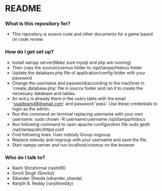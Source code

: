 # README #

### What is this repository for? ###

* This repository is source code and other documents for a game based on code review.

### How do I get set up? ###

* Install xampp server(Make sure mysql and php are running)
* Then copy the source/cosmus folder to /opt/lampp/htdocs folder
* Update the database.php file of application/config folder with your password  
* Change the username and password(according to the machine) in 'create_database.php' file in source folder
  and run it to create the necessary database and tables.
* An entry is already there in the users table with the email 'ssadteam48@gmail.com' and password 'pass'. 
  Use these credentials to login as the admin.
* Run this command on terminal replacing username with your own username:
  sudo chown -R username:username /opt/lampp/htdocs
* Run following command to open apache configuration file
  sudo gedit /opt/lampp/etc/httpd.conf
* Find following lines:
      User nobody
      Group nogroup
* Replace nobody and nogroup with your username and save the file.
* Start xampp server and run localhost/cosmus on the browser

### Who do I talk to? ###

* Rashi Shrishrimal (rashi95)
* Smriti Singh (Smritiz)
* Sikander Sharda (sikander_sharda)
* Ranjith B. Reddy (ranjithreddy)
